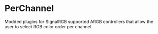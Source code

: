 # PerChannel
Modded plugins for SignalRGB  supported ARGB controllers that allow the user to select RGB color order per channel.
